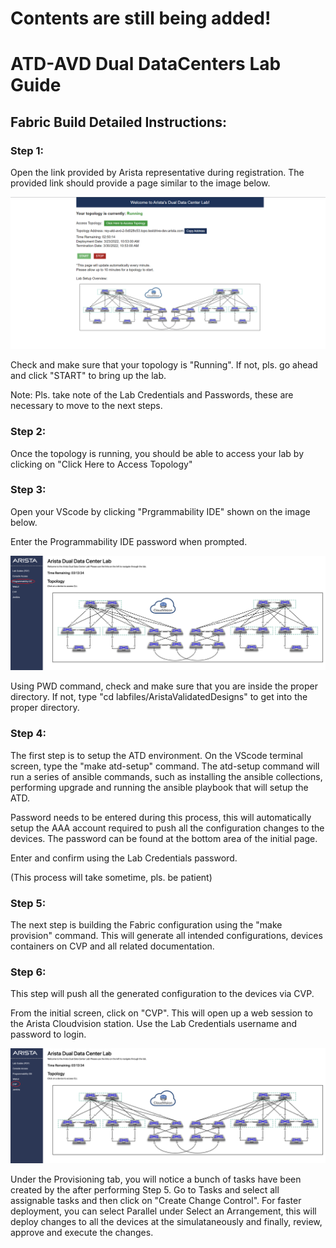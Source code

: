 # Contents are still being added!


# ATD-AVD Dual DataCenters Lab Guide

## Fabric Build Detailed Instructions:

### Step 1:

Open the link provided by Arista representative during registration. The provided link should provide a page similar to the image below.

![](./images/Start_Screen.png)

Check and make sure that your topology is "Running". If not, pls. go ahead and click "START" to bring up the lab.

Note: Pls. take note of the Lab Credentials and Passwords, these are necessary to move to the next steps.

### Step 2:

Once the topology is running, you should be able to access your lab by clicking on "Click Here to Access Topology"

### Step 3:

Open your VScode by clicking "Prgrammability IDE" shown on the image below.

Enter the Programmability IDE password when prompted.

![](./images/Programmability_IDE.png)

Using PWD command, check and make sure that you are inside the proper directory. If not, type "cd labfiles/AristaValidatedDesigns" to get into the proper directory.

### Step 4:

The first step is to setup the ATD environment. On the VScode terminal screen, type the "make atd-setup" command. The atd-setup command will run a series of ansible commands, such as installing the ansible collections, performing upgrade and running the ansible playbook that will setup the ATD.

Password needs to be entered during this process, this will automatically setup the AAA account required to push all the configuration changes to the devices. The password can be found at the bottom area of the initial page. 

Enter and confirm using the Lab Credentials password.

(This process will take sometime, pls. be patient)

### Step 5:

The next step is building the Fabric configuration using the "make provision" command. This will generate all intended configurations, devices containers on CVP and all related documentation.

### Step 6:

This step will push all the generated configuration to the devices via CVP.

From the initial screen, click on "CVP". This will open up a web session to the Arista Cloudvision station. Use the Lab Credentials username and password to login.

![](./images/CVP.png)

Under the Provisioning tab, you will notice a bunch of tasks have been created by the after performing Step 5. Go to Tasks and select all assignable tasks and then click on "Create Change Control". For faster deployment, you can select Parallel under Select an Arrangement, this will deploy changes to all the devices at the simulataneously and finally, review, approve and execute the changes. 